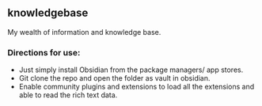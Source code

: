 ## knowledgebase
My wealth of information and knowledge base.

### Directions for use:
- Just simply install Obsidian from the package managers/ app stores.
- Git clone the repo and open the folder as vault in obsidian.
- Enable community plugins and extensions to load all the extensions and able to read the rich text data.